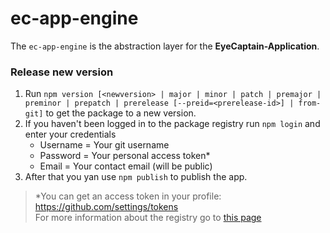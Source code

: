 # ec-app-engine
The ``ec-app-engine`` is the abstraction layer for the **EyeCaptain-Application**.

### Release new version  
1. Run `npm version [<newversion> | major | minor | patch | premajor | preminor | prepatch | prerelease [--preid=<prerelease-id>] | from-git]` to get the package to a new version.  
3. If you haven't been logged in to the package registry run ``npm login`` and enter your credentials
    * Username = Your git username
    * Password = Your personal access token*
    * Email = Your contact email (will be public)
2. After that you yan use `npm publish` to publish the app.

> *You can get an access token in your profile: https://github.com/settings/tokens   
> For more information about the registry go to [this page](https://docs.github.com/en/free-pro-team@latest/packages/using-github-packages-with-your-projects-ecosystem/configuring-npm-for-use-with-github-packages)
